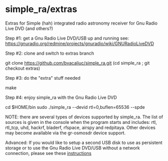 # simple_ra/extras
Extras for Simple (hah) integrated radio astronomy receiver for Gnu Radio Live DVD (and others?)

Step #1: get a Gnu Radio Live DVD/USB up and running
see: https://gnuradio.org/redmine/projects/gnuradio/wiki/GNURadioLiveDVD

Step #2: clone and switch to extras branch

git clone https://github.com/bvacaliuc/simple_ra.git
(cd simple_ra ; git checkout extras)

Step #3: do the "extra" stuff needed

make

Step #4: enjoy simple_ra with the Gnu Radio Live DVD

cd $HOME/bin
sudo ./simple_ra --devid rtl=0,buflen=65536 --spde

NOTE: there are several types of devices supported by simple_ra.  The list of sources is given in the console when the program starts and includes: rtl, rtl_tcp, uhd, hackrf, bladerf, rfspace, airspy and redpitaya.  Other devices may become available via the gr-osmosdr device support.

Advanced: If you would like to setup a second USB disk to use as persistent storage or to use the Gnu Radio Live DVD/USB without a network connection, please see these [instructions](https://github.com/bvacaliuc/simple_ra/blob/extras/PERSISTENT.md)

